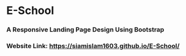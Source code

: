 # E-School
### A Responsive Landing Page Design Using Bootstrap
### Website Link: https://siamislam1603.github.io/E-School/
